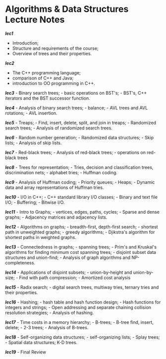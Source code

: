 # Algorithms & Data Structures Lecture Notes


***lec1***  
- Introduction; 
- Structure and requirements of the course; 
- Overview of trees and their properties.

***lec2*** 
- The C++ programming language; 
- comparison of C++ and Java; 
- introduction to OO programming in C++.
        
***lec3*** 
            - Binary search trees; 
            - basic operations on BST's; 
            - BST's, C++ iterators and the BST successor function.

***lec4*** 
            - Analysis of binary search trees; 
            - balance; 
            - AVL trees and AVL rotations; 
            - AVL insertion.  

***lec5***
            - Treaps; 
            - Find, insert, delete, split, and join in treaps; 
            - Randomized search trees; 
            - Analysis of randomized search trees.

***lec6*** 
            - Random number generation; 
            - Randomized data structures; 
            - Skip lists; 
            - Analysis of skip lists.

***lec7*** 
            - Red-black trees; 
            - Analysis of red-black trees; 
            - operations on red-black trees

***lec8*** 
            - Trees for representation; 
            - Tries, decision and classification trees, discrimination nets; 
            - alphabet tries; 
            - Huffman coding.

***lec9*** 
            - Analysis of Huffman coding; 
            - Priority queues; 
            - Heaps; 
            - Dynamic data and array representations of Huffman tries.

***lec10*** 
            - I/O in C++; 
            - C++ standard library I/O classes; 
            - Binary and text file I/O; 
            - Buffering; 
            - Bitwise I/O.

***lec11*** 
            - Intro to Graphs; 
            - vertices, edges, paths, cycles; 
            - Sparse and dense graphs; 
            - Adjacency matrices and adjacency lists.

***lec12*** 
            - Algorithms on graphs; 
            - breadth-first, depth-first search; 
            - shortest path in unweighted graphs; 
            - greedy algorithms; 
            - Djikstra's algorithm for shortest paths in weighted graphs.
        
***lec13*** 
            - Connectedness in graphs; 
            - spanning trees; 
            - Prim's and Kruskal's algorithms for finding minimum cost spanning trees; 
            - disjoint subset data structures and union-find; 
            - Analysis of graph algorithms and NP-completeness.

***lec14*** 
            - Applications of disjoint subsets; 
            - union-by-height and union-by-size; 
            - Find with path compression; 
            - Amortized cost analysis

***lec15*** 
            - Radix search; 
            - digital search trees, multiway tries, ternary tries and their properties.
    
***lec16*** 
            - Hashing; 
            - hash table and hash function design; 
            - Hash functions for integers and strings; 
            - Open addressing and separate chaining collision resolution strategies; 
            - Analysis of hashing.

***lec17*** 
            - Time costs in a memory hierarchy; 
            - B-trees; 
            - B-tree find, insert, delete; 
            - 2-3 trees; 
            - Analysis of B-trees.

***lec18*** 
            - Self-organizing data structures; 
            - self-organizing lists; 
            - Splay trees; 
            - Spatial data structures; K-D trees.

***lec19*** 
            - Final Review



